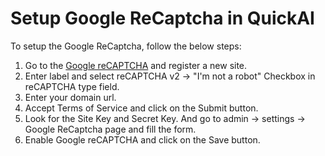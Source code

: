 # Setup Google ReCaptcha in QuickAI
To setup the Google ReCaptcha, follow the below steps:

1. Go to the [Google reCAPTCHA](https://www.google.com/recaptcha/admin/create) and register a new site.
2. Enter label and select reCAPTCHA v2 -> "I'm not a robot" Checkbox in reCAPTCHA type field.
3. Enter your domain url.
4. Accept Terms of Service and click on the Submit button.
5. Look for the Site Key and Secret Key. And go to admin -> settings -> Google ReCaptcha page and fill the form.
6. Enable Google reCAPTCHA and click on the Save button.
